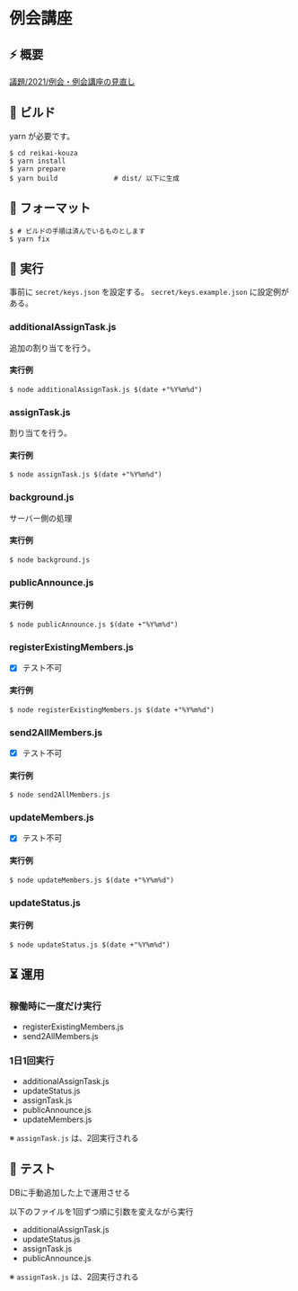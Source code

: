 # 例会講座

## ⚡ 概要

[議題/2021/例会・例会講座の見直し](https://inside.kmc.gr.jp/wiki/?%E8%AD%B0%E9%A1%8C%2F2021%2F%E4%BE%8B%E4%BC%9A%E3%83%BB%E4%BE%8B%E4%BC%9A%E8%AC%9B%E5%BA%A7%E3%81%AE%E8%A6%8B%E7%9B%B4%E3%81%97)

## 🔨 ビルド

yarn が必要です。

```
$ cd reikai-kouza
$ yarn install
$ yarn prepare
$ yarn build              # dist/ 以下に生成
```

## 🎨 フォーマット

```
$ # ビルドの手順は済んでいるものとします
$ yarn fix
```

## 🐎 実行

事前に `secret/keys.json` を設定する。 `secret/keys.example.json` に設定例がある。

### additionalAssignTask.js

追加の割り当てを行う。

#### 実行例

```
$ node additionalAssignTask.js $(date +"%Y%m%d")
```

### assignTask.js

割り当てを行う。

#### 実行例

```
$ node assignTask.js $(date +"%Y%m%d")
```

### background.js

サーバー側の処理

#### 実行例

```
$ node background.js
```

### publicAnnounce.js

#### 実行例

```
$ node publicAnnounce.js $(date +"%Y%m%d")
```

### registerExistingMembers.js

- [x] テスト不可

#### 実行例

```
$ node registerExistingMembers.js $(date +"%Y%m%d")
```

### send2AllMembers.js

- [x] テスト不可

#### 実行例

```
$ node send2AllMembers.js
```

### updateMembers.js

- [x] テスト不可

#### 実行例

```
$ node updateMembers.js $(date +"%Y%m%d")
```

### updateStatus.js

#### 実行例

```
$ node updateStatus.js $(date +"%Y%m%d")
```

## ⏳ 運用

### 稼働時に一度だけ実行

- registerExistingMembers.js
- send2AllMembers.js

### 1日1回実行

- additionalAssignTask.js
- updateStatus.js
- assignTask.js
- publicAnnounce.js
- updateMembers.js

※ `assignTask.js` は、2回実行される

## 🚦 テスト

DBに手動追加した上で運用させる

以下のファイルを1回ずつ順に引数を変えながら実行<br>

- additionalAssignTask.js
- updateStatus.js
- assignTask.js
- publicAnnounce.js

※ `assignTask.js` は、2回実行される
